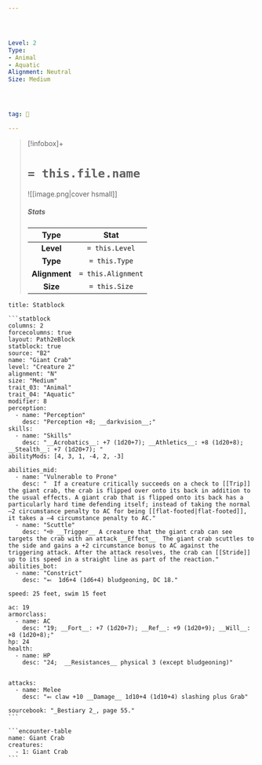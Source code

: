 ```yaml
---




Level: 2
Type:
- Animal
- Aquatic
Alignment: Neutral
Size: Medium




tag: 👹

---
```


> [!infobox]+
> #  `= this.file.name`
> ![[image.png|cover hsmall]]
> ##### Stats
> Type | Stat |
> :---:|:---:|
> **Level** | `= this.Level` |
> **Type** | `= this.Type` |
> **Alignment** | `= this.Alignment` |
> **Size** | `= this.Size` |



````ad-info
title: Statblock

```statblock
columns: 2
forcecolumns: true
layout: Path2eBlock
statblock: true
source: "B2"
name: "Giant Crab"
level: "Creature 2"
alignment: "N"
size: "Medium"
trait_03: "Animal"
trait_04: "Aquatic"
modifier: 8
perception:
  - name: "Perception"
    desc: "Perception +8; __darkvision__;"
skills:
  - name: "Skills"
    desc: "__Acrobatics__: +7 (1d20+7); __Athletics__: +8 (1d20+8); __Stealth__: +7 (1d20+7); "
abilityMods: [4, 3, 1, -4, 2, -3]

abilities_mid:
  - name: "Vulnerable to Prone"
    desc: "  If a creature critically succeeds on a check to [[Trip]] the giant crab, the crab is flipped over onto its back in addition to the usual effects. A giant crab that is flipped onto its back has a particularly hard time defending itself; instead of taking the normal –2 circumstance penalty to AC for being [[flat-footed|flat-footed]], it takes a –4 circumstance penalty to AC."
  - name: "Scuttle"
    desc: "⬲ __Trigger__ A creature that the giant crab can see targets the crab with an attack __Effect__  The giant crab scuttles to the side and gains a +2 circumstance bonus to AC against the triggering attack. After the attack resolves, the crab can [[Stride]] up to its speed in a straight line as part of the reaction."
abilities_bot:
  - name: "Constrict"
    desc: "⬻  1d6+4 (1d6+4) bludgeoning, DC 18."

speed: 25 feet, swim 15 feet

ac: 19
armorclass:
  - name: AC
    desc: "19; __Fort__: +7 (1d20+7); __Ref__: +9 (1d20+9); __Will__: +8 (1d20+8);"
hp: 24
health:
  - name: HP
    desc: "24;  __Resistances__ physical 3 (except bludgeoning)"


attacks:
  - name: Melee
    desc: "⬻ claw +10 __Damage__ 1d10+4 (1d10+4) slashing plus Grab"

sourcebook: "_Bestiary 2_, page 55."
```

```encounter-table
name: Giant Crab
creatures:
  - 1: Giant Crab
```

````



